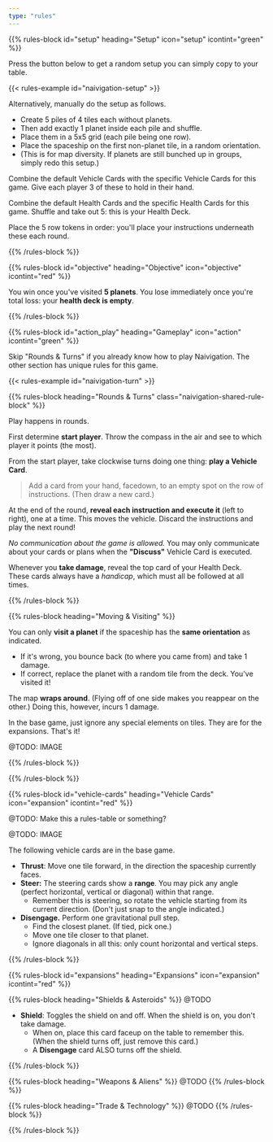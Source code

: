 ```yaml
---
type: "rules"
---
```


{{% rules-block id="setup" heading="Setup" icon="setup" icontint="green" %}}

Press the button below to get a random setup you can simply copy to your table.

{{< rules-example id="naivigation-setup" >}}

Alternatively, manually do the setup as follows.
* Create 5 piles of 4 tiles each without planets. 
* Then add exactly 1 planet inside each pile and shuffle. 
* Place them in a 5x5 grid (each pile being one row). 
* Place the spaceship on the first non-planet tile, in a random orientation. 
* (This is for map diversity. If planets are still bunched up in groups, simply redo this setup.)

<div class="naivigation-shared-rule">
Combine the default Vehicle Cards with the specific Vehicle Cards for this game. Give each player 3 of these to hold in their hand.

Combine the default Health Cards and the specific Health Cards for this game. Shuffle and take out 5: this is your Health Deck.

Place the 5 row tokens in order: you'll place your instructions underneath these each round.
</div>

{{% /rules-block %}}

{{% rules-block id="objective" heading="Objective" icon="objective" icontint="red" %}}

You win once you've visited **5 planets**. You lose immediately once you're total loss: your **health deck is empty**. 

{{% /rules-block %}}

{{% rules-block id="action_play" heading="Gameplay" icon="action" icontint="green" %}}

Skip "Rounds & Turns" if you already know how to play Naivigation. The other section has unique rules for this game.

{{< rules-example id="naivigation-turn" >}}

<!--- @TODO: Mark the entire _block_ as a shared rule?? Test this, make it work --->
{{% rules-block heading="Rounds & Turns" class="naivigation-shared-rule-block" %}}

Play happens in rounds.

First determine **start player**. Throw the compass in the air and see to which player it points (the most).

From the start player, take clockwise turns doing one thing: **play a Vehicle Card**.

> Add a card from your hand, facedown, to an empty spot on the row of instructions. (Then draw a new card.)

At the end of the round, **reveal each instruction and execute it** (left to right), one at a time. This moves the vehicle. Discard the instructions and play the next round!

_No communication about the game is allowed._ You may only communicate about your cards or plans when the **"Discuss"** Vehicle Card is executed.

Whenever you **take damage**, reveal the top card of your Health Deck. These cards always have a _handicap_, which must all be followed at all times.

{{% /rules-block %}}

{{% rules-block heading="Moving & Visiting" %}}

You can only **visit a planet** if the spaceship has the **same orientation** as indicated. 
* If it's wrong, you bounce back (to where you came from) and take 1 damage.
* If correct, replace the planet with a random tile from the deck. You've visited it!

The map **wraps around**. (Flying off of one side makes you reappear on the other.) Doing this, however, incurs 1 damage.

In the base game, just ignore any special elements on tiles. They are for the expansions. That's it!

@TODO: IMAGE

{{% /rules-block %}}

{{% /rules-block %}}

{{% rules-block id="vehicle-cards" heading="Vehicle Cards" icon="expansion" icontint="red" %}}

@TODO: Make this a rules-table or something?

@TODO: IMAGE

The following vehicle cards are in the base game.

* **Thrust**: Move one tile forward, in the direction the spaceship currently faces.
* **Steer:** The steering cards show a **range**. You may pick any angle (perfect horizontal, vertical or diagonal) within that range.
  * Remember this is steering, so rotate the vehicle starting from its current direction. (Don't just snap to the angle indicated.)
* **Disengage.** Perform one gravitational pull step.
	* Find the closest planet. (If tied, pick one.)
	* Move one tile closer to that planet.
	* Ignore diagonals in all this: only count horizontal and vertical steps.


{{% /rules-block %}}

{{% rules-block id="expansions" heading="Expansions" icon="expansion" icontint="red" %}}

{{% rules-block heading="Shields & Asteroids" %}}
@TODO

* **Shield**: Toggles the shield on and off. When the shield is on, you don't take damage.
	* When on, place this card faceup on the table to remember this. (When the shield turns off, just remove this card.)
	* A **Disengage** card ALSO turns off the shield.

{{% /rules-block %}}

{{% rules-block heading="Weapons & Aliens" %}}
@TODO
{{% /rules-block %}}

{{% rules-block heading="Trade & Technology" %}}
@TODO
{{% /rules-block %}}

{{% /rules-block %}}